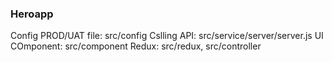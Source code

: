 ### Heroapp
Config PROD/UAT file: src/config
Cslling API: src/service/server/server.js
UI COmponent: src/component
Redux: src/redux, src/controller
